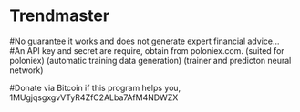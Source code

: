 # Trendmaster
#No guarantee it works and does not generate expert financial advice...
#An API key and secret are require, obtain from poloniex.com.
(suited for poloniex)
(automatic training data generation)
(trainer and predicton neural network)

#Donate via Bitcoin if this program helps you, 1MUgjqsgxgvVTyR4ZfC2ALba7AfM4NDWZX
